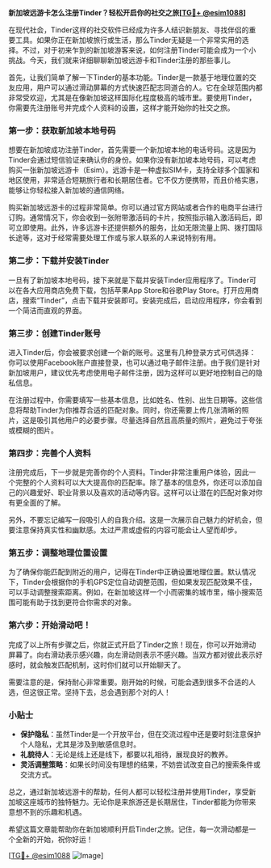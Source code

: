 **新加坡远游卡怎么注册Tinder？轻松开启你的社交之旅[[TG💪+ @esim1088](https://t.me/s/esim1088)]**

在现代社会，Tinder这样的社交软件已经成为许多人结识新朋友、寻找伴侣的重要工具。如果你正在新加坡旅行或生活，那么Tinder无疑是一个非常实用的选择。不过，对于初来乍到的新加坡游客来说，如何注册Tinder可能会成为一个小挑战。今天，我们就来详细聊聊新加坡远游卡和Tinder注册的那些事儿。

首先，让我们简单了解一下Tinder的基本功能。Tinder是一款基于地理位置的交友应用，用户可以通过滑动屏幕的方式快速匹配志同道合的人。它在全球范围内都非常受欢迎，尤其是在像新加坡这样国际化程度极高的城市里。要使用Tinder，你需要先注册账号并完成个人资料的设置，这样才能开始你的社交之旅。

### **第一步：获取新加坡本地号码**

想要在新加坡成功注册Tinder，首先需要一个新加坡本地的电话号码。这是因为Tinder会通过短信验证来确认你的身份。如果你没有新加坡本地号码，可以考虑购买一张新加坡远游卡（Esim）。远游卡是一种虚拟SIM卡，支持全球多个国家和地区使用，非常适合短期旅行者和长期居住者。它不仅方便携带，而且价格实惠，能够让你轻松接入新加坡的通信网络。

购买新加坡远游卡的过程非常简单。你可以通过官方网站或者合作的电商平台进行订购。通常情况下，你会收到一张附带激活码的卡片，按照指示输入激活码后，即可立即使用。此外，许多远游卡还提供额外的服务，比如无限流量上网、拨打国际长途等，这对于经常需要处理工作或与家人联系的人来说特别有用。

### **第二步：下载并安装Tinder**

一旦有了新加坡本地号码，接下来就是下载并安装Tinder应用程序了。Tinder可以在各大应用商店免费下载，包括苹果App Store和谷歌Play Store。打开应用商店，搜索“Tinder”，点击下载并安装即可。安装完成后，启动应用程序，你会看到一个简洁而直观的界面。

### **第三步：创建Tinder账号**

进入Tinder后，你会被要求创建一个新的账号。这里有几种登录方式可供选择：你可以使用Facebook账户直接登录，也可以通过电子邮件注册。由于我们是针对新加坡用户，建议优先考虑使用电子邮件注册，因为这样可以更好地控制自己的隐私信息。

在注册过程中，你需要填写一些基本信息，比如姓名、性别、出生日期等。这些信息将帮助Tinder为你推荐合适的匹配对象。同时，你还需要上传几张清晰的照片，这是吸引其他用户的必要步骤。尽量选择自然且高质量的照片，避免过于夸张或模糊的图片。

### **第四步：完善个人资料**

注册完成后，下一步就是完善你的个人资料。Tinder非常注重用户体验，因此一个完整的个人资料可以大大提高你的匹配率。除了基本的信息外，你还可以添加自己的兴趣爱好、职业背景以及喜欢的活动等内容。这样可以让潜在的匹配对象对你有更全面的了解。

另外，不要忘记编写一段吸引人的自我介绍。这是一次展示自己魅力的好机会，但要注意保持真实性和幽默感。太过严肃或虚假的内容可能会让人望而却步。

### **第五步：调整地理位置设置**

为了确保你能匹配到附近的用户，记得在Tinder中正确设置地理位置。默认情况下，Tinder会根据你的手机GPS定位自动调整范围，但如果发现匹配效果不佳，可以手动调整搜索距离。例如，在新加坡这样一个小而密集的城市里，缩小搜索范围可能有助于找到更符合你需求的对象。

### **第六步：开始滑动吧！**

完成了以上所有步骤之后，你就正式开启了Tinder之旅！现在，你可以开始滑动屏幕了。向右滑动表示感兴趣，向左滑动则表示不感兴趣。当双方都对彼此表示好感时，就会触发匹配机制，这时你们就可以开始聊天了。

需要注意的是，保持耐心非常重要。刚开始的时候，可能会遇到很多不合适的人选，但这很正常。坚持下去，总会遇到那个对的人！

### **小贴士**

- **保护隐私**：虽然Tinder是一个开放平台，但在交流过程中还是要时刻注意保护个人隐私，尤其是涉及到敏感信息时。
- **礼貌待人**：无论是线上还是线下，都要以礼相待，展现良好的教养。
- **灵活调整策略**：如果长时间没有理想的结果，不妨尝试改变自己的搜索条件或交流方式。

总之，通过新加坡远游卡的帮助，任何人都可以轻松注册并使用Tinder，享受新加坡这座城市的独特魅力。无论你是来旅游还是长期居住，Tinder都能为你带来意想不到的乐趣和机遇。

希望这篇文章能帮助你在新加坡顺利开启Tinder之旅。记住，每一次滑动都是一个全新的开始，祝你好运！

[[TG💪+ @esim1088](https://t.me/s/esim1088) ![Image](https://i.postimg.cc/4NQfJmqS/Snipaste-2025-05-13-00-14-12.png)]